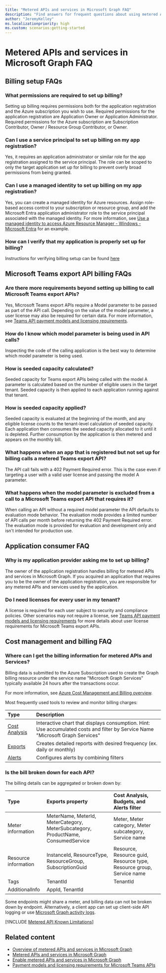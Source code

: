 ```yaml
---
title: "Metered APIs and services in Microsoft Graph FAQ"
description: "Find answers for frequent questions about using metered APIs and services in Microsoft Graph."
author: "JeremyKelley"
ms.localizationpriority: high
ms.custom: scenarios:getting-started
---
```


# Metered APIs and services in Microsoft Graph FAQ

## Billing setup FAQs

### What permissions are required to set up billing?
Setting up billing requires permissions both for the application registration and the Azure subscription you wish to use. Required permissions for the application registration are Application Owner or Application Administrator. Required permissions for the Azure subscription are Subscription Contributor, Owner / Resource Group Contributor, or Owner.

### Can I use a service principal to set up billing on my app registration?
Yes, it requires an application administrator or similar role for the app registration assigned to the service principal. The role can be scoped to only the target application set up for billing to prevent overly broad permissions from being granted.

### Can I use a managed identity to set up billing on my app registration?
Yes, you can create a managed identity for Azure resources. Assign role-based access control to your subscription or resource group, and add the Microsoft Entra application administrator role to the service principal associated with the managed identity. For more information, see [Use a managed identity to access Azure Resource Manager - Windows - Microsoft Entra](/azure/active-directory/managed-identities-azure-resources/tutorial-windows-vm-ua-arm) for an example.

### How can I verify that my application is properly set up for billing?
Instructions for verifying billing setup can be found [here](/graph/metered-api-setup?tabs=azurecloudshell#verify-setup)

## Microsoft Teams export API billing FAQs

### Are there more requirements beyond setting up billing to call Microsoft Teams export APIs?
Yes, Microsoft Teams export APIs require a Model parameter to be passed as part of the API call. Depending on the value of the model parameter, a user license may also be required for certain data. For more information, see [Teams API payment models and licensing requirements](teams-licenses.md).
### How do I know which model parameter is being used in API calls?
Inspecting the code of the calling application is the best way to determine which model parameter is being used.

### How is seeded capacity calculated?
Seeded capacity for Teams export APIs being called with the model A parameter is calculated based on the number of eligible users in the target tenant. Seeded capacity is then applied to each application running against that tenant.

### How is seeded capacity applied?
Seeded capacity is evaluated at the beginning of the month, and any eligible license counts to the tenant-level calculation of seeded capacity. Each application then consumes the seeded capacity allocated to it until it is depleted. Further consumption by the application is then metered and appears on the monthly bill.

### What happens when an app that is registered but not set up for billing calls a metered Teams export API?
The API call fails with a 402 Payment Required error. This is the case even if targeting a user with a valid user license and passing the model A parameter.

### What happens when the model parameter is excluded from a call to a Microsoft Teams export API that requires it?
When calling an API without a required model parameter the API defaults to evaluation mode behavior. The evaluation mode provides a limited number of API calls per month before returning the 402 Payment Required error. The evaluation mode is provided for evaluation and development only and isn't intended for production use.  

## Application consumer FAQ

### Why is my application provider asking me to set up billing?
The owner of the application registration handles billing for metered APIs and services in Microsoft Graph. If you acquired an application that requires you to be the owner of the application registration, you are responsible for any metered APIs and services used by the application.

### Do I need licenses for every user in my tenant?
A license is required for each user subject to security and compliance policies. Other scenarios may not require a license, see [Teams API payment models and licensing requirements](teams-licenses.md) for more details about user license requirements for Microsoft Teams export APIs.

## Cost management and billing FAQ

### Where can I get the billing information for metered APIs and Services?
Billing data is submitted to the Azure Subscription used to create the Graph billing resource under the service name "Microsoft Graph Services" typically available 24 hours after the transactions occur.

For more information, see [Azure Cost Management and Billing overview](/azure/cost-management-billing/cost-management-billing-overview).

Most frequently used tools to review and monitor billing charges:

  | Type | Description |
  |:--------------------------|:----------------------------------------|
  |[Cost Analysis](/azure/cost-management-billing/costs/quick-acm-cost-analysis)| Interactive chart that displays consumption. Hint: Use accumulated costs and filter by Service Name "Microsoft Graph Services" |
  |[Exports](/azure/cost-management-billing/costs/tutorial-export-acm-data)| Creates detailed reports with desired frequency (ex. daily or monthly) |
  |[Alerts](/azure/cost-management-billing/costs/cost-mgt-alerts-monitor-usage-spending)| Configures alerts by combining filters |

### Is the bill broken down for each API?

The billing details can be aggregated or broken down by:

  | Type | Exports property | Cost Analysis, Budgets, and Alerts filter |
  |:--------------------------|:----------------------------------------|:----------------------------------------|
  | Meter information | MeterName, MeterId, MeterCategory, MeterSubcategory, ProductName, ConsumedService | Meter, Meter category, Meter subcategory, Service name|
  | Resource information | InstanceId, ResourceType, ResourceGroup, SubscriptionGuid| Resource, Resource guid, Resource type, Resource group, Service name |
  | Tags | TenantId | TenantId |
  | AdditionalInfo | AppId, TenantId |  |

Some endpoints might share a meter, and billing data can not be broken down by endpoint. Alternatively, a client app can set up client-side API logging or use [Microsoft Graph activity logs](microsoft-graph-activity-logs-overview.md).

[!INCLUDE [Metered API Known Limitations](includes/metered-api-known-limitations.md)]

## Related content

- [Overview of metered APIs and services in Microsoft Graph](/graph/metered-api-overview)
- [Metered APIs and services in Microsoft Graph](/graph/metered-api-list)
- [Enable metered APIs and services in Microsoft Graph](/graph/metered-api-setup)
- [Payment models and licensing requirements for Microsoft Teams APIs](teams-licenses.md)
